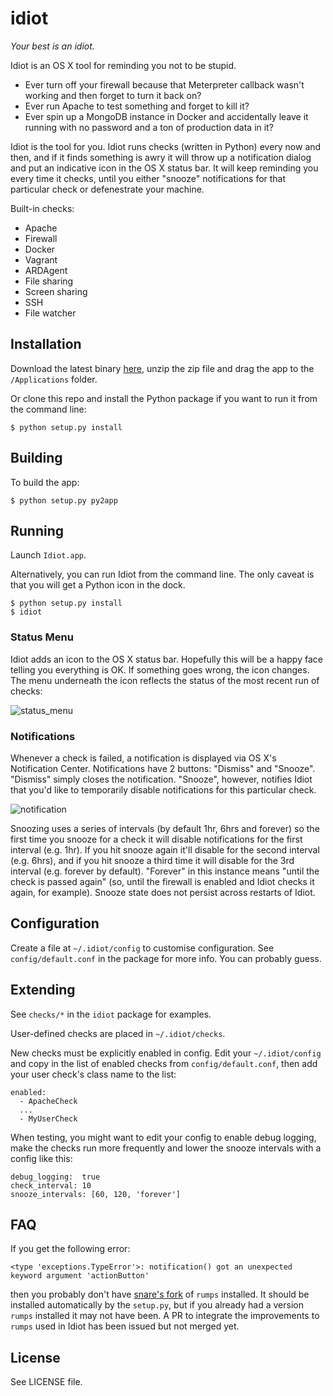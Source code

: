 # idiot

*Your best is an idiot.*

Idiot is an OS X tool for reminding you not to be stupid.

* Ever turn off your firewall because that Meterpreter callback wasn't working and then forget to turn it back on?
* Ever run Apache to test something and forget to kill it?
* Ever spin up a MongoDB instance in Docker and accidentally leave it running with no password and a ton of production data in it?

Idiot is the tool for you. Idiot runs checks (written in Python) every now and then, and if it finds something is awry it will throw up a notification dialog and put an indicative icon in the OS X status bar. It will keep reminding you every time it checks, until you either "snooze" notifications for that particular check or defenestrate your machine.

Built-in checks:

* Apache
* Firewall
* Docker
* Vagrant
* ARDAgent
* File sharing
* Screen sharing
* SSH
* File watcher

## Installation

Download the latest binary [here](https://github.com/snare/idiot/releases), unzip the zip file and drag the app to the `/Applications` folder.

Or clone this repo and install the Python package if you want to run it from the command line:

    $ python setup.py install

## Building

To build the app:

    $ python setup.py py2app

## Running

Launch `Idiot.app`.

Alternatively, you can run Idiot from the command line. The only caveat is that you will get a Python icon in the dock.

    $ python setup.py install
    $ idiot

### Status Menu

Idiot adds an icon to the OS X status bar. Hopefully this will be a happy face telling you everything is OK. If something goes wrong, the icon changes. The menu underneath the icon reflects the status of the most recent run of checks:

![status_menu](http://i.imgur.com/su5qjfN.png)

### Notifications

Whenever a check is failed, a notification is displayed via OS X's Notification Center. Notifications have 2 buttons: "Dismiss" and "Snooze". "Dismiss" simply closes the notification. "Snooze", however, notifies Idiot that you'd like to temporarily disable notifications for this particular check.

![notification](http://i.imgur.com/YzlteKX.png)

Snoozing uses a series of intervals (by default 1hr, 6hrs and forever) so the first time you snooze for a check it will disable notifications for the first interval (e.g. 1hr). If you hit snooze again it'll disable for the second interval (e.g. 6hrs), and if you hit snooze a third time it will disable for the 3rd interval (e.g. forever by default). "Forever" in this instance means "until the check is passed again" (so, until the firewall is enabled and Idiot checks it again, for example). Snooze state does not persist across restarts of Idiot.

## Configuration

Create a file at `~/.idiot/config` to customise configuration. See `config/default.conf` in the package for more info. You can probably guess.

## Extending

See `checks/*` in the `idiot` package for examples.

User-defined checks are placed in `~/.idiot/checks`.

New checks must be explicitly enabled in config. Edit your `~/.idiot/config` and copy in the list of enabled checks from `config/default.conf`, then add your user check's class name to the list:

    enabled:
      - ApacheCheck
      ...
      - MyUserCheck

When testing, you might want to edit your config to enable debug logging, make the checks run more frequently and lower the snooze intervals with a config like this:

    debug_logging:  true
    check_interval: 10
    snooze_intervals: [60, 120, 'forever']

## FAQ

If you get the following error:

    <type 'exceptions.TypeError'>: notification() got an unexpected keyword argument 'actionButton'

then you probably don't have [snare's fork](https://github.com/snare/rumps) of `rumps` installed. It should be installed automatically by the `setup.py`, but if you already had a version `rumps` installed it may not have been. A PR to integrate the improvements to `rumps` used in Idiot has been issued but not merged yet.

## License

See LICENSE file.